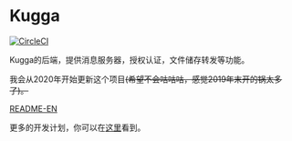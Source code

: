 # Kugga

[![CircleCI](https://circleci.com/gh/Kugga-OSS/Kugga/tree/dev.svg?style=svg)](https://circleci.com/gh/Kugga-OSS/Kugga/tree/dev)

Kugga的后端，提供消息服务器，授权认证，文件储存转发等功能。

我会从2020年开始更新这个项目<del>(希望不会咕咕咕，感觉2019年末开的锅太多了)。</del>

[README-EN](README.md)

更多的开发计划，你可以在[这里](https://github.com/Kugga-OSS/Prepare-Kugga)看到。